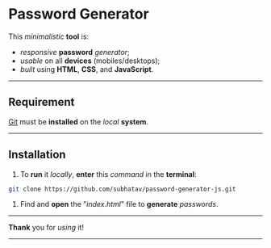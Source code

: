 # Password Generator

This *minimalistic* **tool** is:

* *responsive* **password** *generator*;
* *usable* on all **devices** (mobiles/desktops);
* *built* using **HTML**, **CSS**, and **JavaScript**.

<hr/>

## Requirement

[Git](https://git-scm.com/downloads "Download Git") must be **installed** on the *local* **system**.

<hr/>

## Installation

1. To **run** it *locally*, **enter** this *command* in the **terminal**:

```bash
git clone https://github.com/subhatav/password-generator-js.git
```

1. Find and **open** the "*index.html*" file to **generate** *passwords*.

<hr/>

**Thank** you for *using* it!

<hr/>